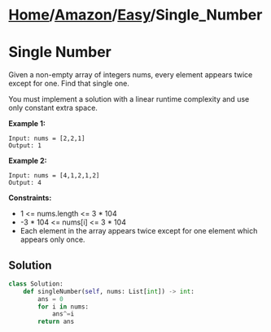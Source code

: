 # [Home](./../..)/[Amazon](./..)/[Easy](./)/Single_Number
<h1>Single Number</h1>

<p>
Given a non-empty array of integers nums, every element appears twice except for one. Find that single one.

You must implement a solution with a linear runtime complexity and use only constant extra space.
</p>

<b>Example 1:</b>

    Input: nums = [2,2,1]
    Output: 1
    
<b>Example 2:</b>

    Input: nums = [4,1,2,1,2]
    Output: 4

<b>Constraints:</b>

- 1 <= nums.length <= 3 * 104
- -3 * 104 <= nums[i] <= 3 * 104
- Each element in the array appears twice except for one element which appears only once.

<h2>Solution</h2>

```python
class Solution:
    def singleNumber(self, nums: List[int]) -> int:
        ans = 0
        for i in nums:
            ans^=i
        return ans
```
